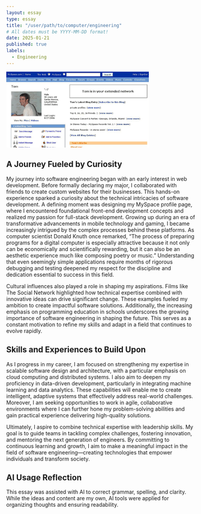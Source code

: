 ```yaml
---
layout: essay
type: essay
title: "/user/path/to/computer/engineering"
# All dates must be YYYY-MM-DD format!
date: 2025-01-21
published: true
labels:
  - Engineering
---
```

<img width="380px" class="rounded float-start pe-3" src="../img/TOM2.png">

## A Journey Fueled by Curiosity
My journey into software engineering began with an early interest in web development. Before formally declaring my major, I collaborated with friends to create custom websites for their businesses. This hands-on experience sparked a curiosity about the technical intricacies of software development. A defining moment was designing my MySpace profile page, where I encountered foundational front-end development concepts and realized my passion for full-stack development. Growing up during an era of transformative advancements in mobile technology and gaming, I became increasingly intrigued by the complex processes behind these platforms. As computer scientist Donald Knuth once remarked, “The process of preparing programs for a digital computer is especially attractive because it not only can be economically and scientifically rewarding, but it can also be an aesthetic experience much like composing poetry or music.” Understanding that even seemingly simple applications require months of rigorous debugging and testing deepened my respect for the discipline and dedication essential to success in this field.

Cultural influences also played a role in shaping my aspirations. Films like The Social Network highlighted how technical expertise combined with innovative ideas can drive significant change. These examples fueled my ambition to create impactful software solutions. Additionally, the increasing emphasis on programming education in schools underscores the growing importance of software engineering in shaping the future. This serves as a constant motivation to refine my skills and adapt in a field that continues to evolve rapidly.

## Skills and Experiences to Build Upon

As I progress in my career, I am focused on strengthening my expertise in scalable software design and architecture, with a particular emphasis on cloud computing and distributed systems. I also aim to deepen my proficiency in data-driven development, particularly in integrating machine learning and data analytics. These capabilities will enable me to create intelligent, adaptive systems that effectively address real-world challenges. Moreover, I am seeking opportunities to work in agile, collaborative environments where I can further hone my problem-solving abilities and gain practical experience delivering high-quality solutions.

Ultimately, I aspire to combine technical expertise with leadership skills. My goal is to guide teams in tackling complex challenges, fostering innovation, and mentoring the next generation of engineers. By committing to continuous learning and growth, I aim to make a meaningful impact in the field of software engineering—creating technologies that empower individuals and transform society.

## AI Usage Reflection

This essay was assisted with AI to correct grammar, spelling, and clarity. While the ideas and content are my own, AI tools were applied for organizing thoughts and ensuring readability. 
